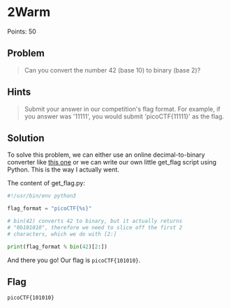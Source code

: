 # 2Warm

Points: 50

## Problem
> Can you convert the number 42 (base 10) to binary (base 2)?

## Hints
> Submit your answer in our competition's flag format. For example, if you answer was '11111', you would submit 'picoCTF{11111}' as the flag.

## Solution

To solve this problem, we can either use an online decimal-to-binary converter like [this one](https://www.rapidtables.com/convert/number/decimal-to-binary.html) or we can write our own little get_flag script using Python. This is the way I actually went.

The content of get_flag.py:

```python
#!/usr/bin/env python3

flag_format = "picoCTF{%s}"

# bin(42) converts 42 to binary, but it actually returns 
# "0b101010", therefore we need to slice off the first 2
# characters, which we do with [2:]

print(flag_format % bin(42)[2:])
```

And there you go! Our flag is `picoCTF{101010}`.

## Flag

`picoCTF{101010}`
